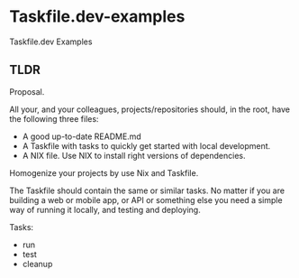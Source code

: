 # Taskfile.dev-examples
Taskfile.dev Examples

## TLDR

Proposal.

All your, and your colleagues, projects/repositories should, in the root, have the following three files:

* A good up-to-date README.md
* A Taskfile with tasks to quickly get started with local development.
* A NIX file. Use NIX to install right versions of dependencies.

Homogenize your projects by
use Nix and Taskfile.

The Taskfile should contain the same or similar tasks. No matter if you are building a web or mobile app, or API or something else you need a simple way of running it locally, and testing and deploying.

Tasks:

* run
* test
* cleanup


